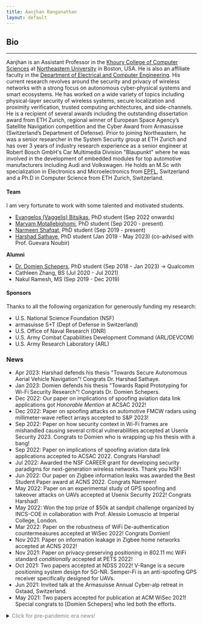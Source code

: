 ```yaml
---
title: Aanjhan Ranganathan
layout: default
---
```


## Bio

---
Aanjhan is an Assistant Professor in the [Khoury College of Computer Sciences] at [Northeastern University] in Boston, USA. He is also an affiliate faculty in the [Department of Electrical and Computer Engineering]. His current research revolves around the security and privacy of wireless networks with a strong focus on autonomous cyber-physical systems and smart ecosystems. He has worked on a wide variety of topics including physical-layer security of wireless systems, secure localization and proximity verification, trusted computing architectures, and side-channels. He is a recipient of several awards including the outstanding dissertation award from ETH Zurich, regional winner of European Space Agency’s Satellite Navigation competition and the Cyber Award from Armasuisse (Switzerland’s Department of Defense). Prior to joining Northeastern, he was a senior researcher in the System Security group at ETH Zurich and has over 3 years of industry research experience as a senior engineer at Robert Bosch GmbH's Car Multimedia Division "Blaupunkt" where he was involved in the development of embedded modules for top automotive manufacturers including Audi and Volkswagen. He holds an M.Sc with specialization in Electronics and Microelectronics from [EPFL], Switzerland and a Ph.D in Computer Science from ETH Zurich, Switzerland.

#### Team
I am very fortunate to work with some talented and motivated students.

- [Evangelos (Vaggelis) Bitsikas], PhD student (Sep 2022 onwards)
- [Maryam Motallebighomi], PhD student (Sep 2020 - present)
- [Narmeen Shafqat], PhD student (Sep 2019 - present)
- [Harshad Sathaye], PhD student (Jan 2019 - May 2023) (co-advised with Prof. Guevara Noubir)

**Alumni**
- [Dr. Domien Schepers], PhD student (Sep 2018 - Jan 2023) -> Qualcomm
- Cathleen Zhang, BS (Jul 2020 - Jul 2021)
- Nakul Ramesh, MS (Sep 2019 - Dec 2019)

#### Sponsors
Thanks to all the following organization for generously funding my research:
- U.S. National Science Foundation (NSF)
- armasuisse S+T (Dept of Defense in Switzerland)
- U.S. Office of Naval Research (ONR)
- U.S. Army Combat Capabilities Development Command (ARL/DEVCOM)
- U.S. Army Research Laboratory (ARL)


### News
* Apr 2023: Harshad defends his thesis "Towards Secure Autonomous Aerial Vehicle Navigation"! Congrats Dr. Harshad Sathaye.
* Jan 2023: Domien defends his thesis "Towards Rapid Prototyping for Wi-Fi Security Research"! Congrats Dr. Domien Schepers.
* Dec 2022: Our paper on implications of spoofing aviation data link applications got _Honorable Mention_ at ACSAC 2022!
* Dec 2022: Paper on spoofing attacks on automotive FMCW radars using millimeter-wave reflect arrays accepted to S&P 2023! 
* Sep 2022: Paper on how security context in Wi-Fi frames are mishandled causing several critical vulnerabilities accepted at Usenix Security 2023. Congrats to Domien who is wrapping up his thesis with a bang!
* Sep 2022: Paper on implications of spoofing aviation data link applications accepted to ACSAC 2022. Congrats Harshad!
* Jul 2022: Awarded the NSF CAREER grant for developing security paradigms for next-generation wireless networks. Thank you NSF!
* Jun 2022: Our paper on Zigbee information leaks was awarded the Best Student Paper award at ACNS 2022. Congrats Narmeen!
* May 2022: Paper on an experimental study of GPS spoofing and takeover attacks on UAVs accepted at Usenix Security 2022! Congrats Harshad!
* May 2022: Won the top prize of $50k at sandpit challenge organized by INCS-COE in collaboration with Prof. Alessio Lomuscio at Imperial College, London.
* Mar 2022: Paper on the robustness of WiFi De-authentication countermeasures accepted at WiSec 2022! Congrats Domien!
* Nov 2021: Paper on information leakage in Zigbee home networks accepted at ACNS 2022!
* Nov 2021: Paper on privacy-preserving positioning in 802.11 mc WiFi standard _conditionally_ accepted at PETS 2022!
* Oct 2021: Two papers accepted at NDSS 2022! V-Range is a secure positioning system design for 5G-NR. Semper-Fi is an anti-spoofing GPS receiver specifically designed for UAVs.
* Jun 2021: Invited talk at the Armasuisse Annual Cyber-alp retreat in Gstaad, Switzerland.
* May 2021: Two papers accepted for publication at ACM WiSec 2021! Special congrats to [Domien Schepers] who led both the efforts.

<details>

  <summary><span style="color:gray;">Click for pre-pandemic era news!</span></summary>

<div style="color:gray;">
<ul>
<li>Jul 2019: <a href="https://www.khoury.northeastern.edu/people/harshad-sathaye/">Harshad Sathaye</a> will present our work on aircraft landing system security at the <a href="https://aviationvillage.org">Aviation Village, DEFCON</a>.</li>
<li>May 2019: We got the best poster/demo award at <a href="https://wisec19.fiu.edu">WiSec 2019</a> for our ILS spoofing demo. </li>
<li>May 2019: Lots of media coverage on our ILS attack [<a href="https://arstechnica.com/information-technology/2019/05/the-radio-navigation-planes-use-to-land-safely-is-insecure-and-can-be-hacked/">Ars Technica</a>, <a href="https://www.theregister.co.uk/2019/05/16/airplane_landing_security/">The Register</a>, <a href="https://it.slashdot.org/story/19/05/16/1632231/hackers-can-fake-radio-signals-to-hijack-aircraft-landing-systems-warn-researchers">Slashdot</a>]</li>
<li>Apr 2019: Paper on new side-channel attacks on WPA-TKIP accepted at AsiaCCS 2019.</li>
<li>Mar 2019: Paper on wireless attacks on aircraft instrument landing systems accepted at Usenix Security 2019.</li>
<li>Mar 2019: Invited to serve on the program committee of Usenix Security 2020.</li>
<li>Feb 2019: Awarded the <a href="https://www.nsf.gov/awardsearch/showAward?AWD_ID=1850264">NSF CRII grant</a> to build next-gen secure localization technologies. </li>
<li>Jan 2019: Paper on the security of GPS/INS based road navigation systems accepted at IEEE S&amp;P 2019.</li>
<li>Jan 2019: <a href="https://www.khoury.northeastern.edu/people/harshad-sathaye/">Harshad Sathaye</a> joins the group as a PhD student. Welcome, Harshad!</li>
<li>Dec 2018: Invited to serve on the program committee of IEEE S&amp;P 2020</li>
<li>Dec 2018: Invited to serve on the program committee of ACM Wisec 2019</li>
<li>Nov 2018: Invited to serve on the program committee of Safethings 2019</li>
<li>Sep 2018: <a href="https://www.khoury.northeastern.edu/people/domien-schepers/">Domien Schepers</a> joins the group as a PhD student. Welcome, Domien!</li>
<li>Jun 2018: Invited to serve on the program committee of NDSS 2019</li>
<li>May 2018: Invited talk at armasuisse (Swiss Department of Defense, Research and Technology wing) in Thun, Switzerland</li>
<li>Apr 2018: Paper on information leakage in low-power wide area networks (conditionally) accepted at ACM WiSec 2018!</li>
<li>Feb 2018: Invited to serve as co-chair of the Poster/Demo session at ACM WiSec 2018</li>
<li>Feb 2018: Invited to serve on the technical program committee of ACM WiSec 2018</li>
<li>Jan 2018: Started as tenure-track assistant professor at Northeastern University, Boston, USA</li>
</ul>
</div>
  
</details>


[System Security group at ETH Zurich]:http://www.syssec.ethz.ch
[EPFL]:http://epfl.ch
[Prof. Dr. Srdjan Capkun]:http://www.syssec.ethz.ch/people/capkun.html
[Khoury College of Computer Sciences]:http://khoury.northeastern.edu
[Northeastern University]:http://www.northeastern.edu
[Dr. Domien Schepers]:https://www.khoury.northeastern.edu/people/domien-schepers/
[Harshad Sathaye]:https://www.khoury.northeastern.edu/people/harshad-sathaye/
[Narmeen Shafqat]:https://www.khoury.northeastern.edu/people/narmeen-shafqat/
[Maryam Motallebighomi]:https://www.khoury.northeastern.edu/people/maryam-motallebighomi/
[Evangelos (Vaggelis) Bitsikas]:https://evangelosbitsikas.com
[NSF CRII grant]:https://www.nsf.gov/awardsearch/showAward?AWD_ID=1850264
[Department of Electrical and Computer Engineering]:https://ece.northeastern.edu